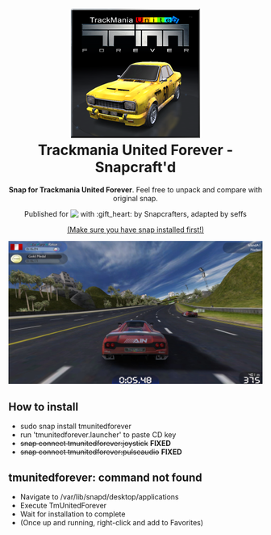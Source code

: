 <h1 align="center">
  <img src="snap/gui/tmunitedforever.png" alt="Trackmania United Forever">
  <br />
  Trackmania United Forever - Snapcraft'd
</h1>

<p align="center"><b>Snap for Trackmania United Forever</b>. Feel free to unpack and compare with original snap.</p>

<p align="center">Published for <img src="http://anything.codes/slack-emoji-for-techies/emoji/tux.png" align="top" width="24" /> with :gift_heart: by Snapcrafters, adapted by seffs</p>

<p align="center">
  <a href="https://snapcraft.io/docs/core/install">(Make sure you have snap installed first!)</a>
</p>

![Trackmania United Forever](screenshot1.jpg?raw=true "TMUF")

## How to install

  * sudo snap install tmunitedforever
  * run 'tmunitedforever.launcher' to paste CD key
  * ~~snap connect tmunitedforever:joystick~~   __FIXED__
  * ~~snap connect tmunitedforever:pulseaudio~~   __FIXED__

## tmunitedforever: command not found

  *  Navigate to /var/lib/snapd/desktop/applications
  *  Execute TmUnitedForever
  *  Wait for installation to complete
  *  (Once up and running, right-click and add to Favorites)

